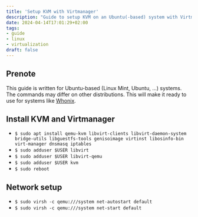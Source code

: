 ```yaml
---
title: 'Setup KVM with Virtmanager'
description: "Guide to setup KVM on an Ubuntu(-based) system with Virtmanager.."
date: 2024-04-14T17:01:29+02:00
tags: 
- guide
- linux
- virtualization
draft: false
---
```


## Prenote
This guide is written for Ubuntu-based (Linux Mint, Ubuntu, ...) systems. The commands may differ on other distributions. This will make it ready to use for systems like [Whonix](https://www.whonix.org/).

## Install KVM and Virtmanager
- `$ sudo apt install qemu-kvm libvirt-clients libvirt-daemon-system bridge-utils libguestfs-tools genisoimage virtinst libosinfo-bin virt-manager dnsmasq iptables`
- `$ sudo adduser $USER libvirt`
- `$ sudo adduser $USER libvirt-qemu`
- `$ sudo adduser $USER kvm`
- `$ sudo reboot`

## Network setup
- `$ sudo virsh -c qemu:///system net-autostart default`
- `$ sudo virsh -c qemu:///system net-start default`
